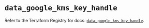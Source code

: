 # `data_google_kms_key_handle`

Refer to the Terraform Registry for docs: [`data_google_kms_key_handle`](https://registry.terraform.io/providers/hashicorp/google-beta/6.34.1/docs/data-sources/google_kms_key_handle).
